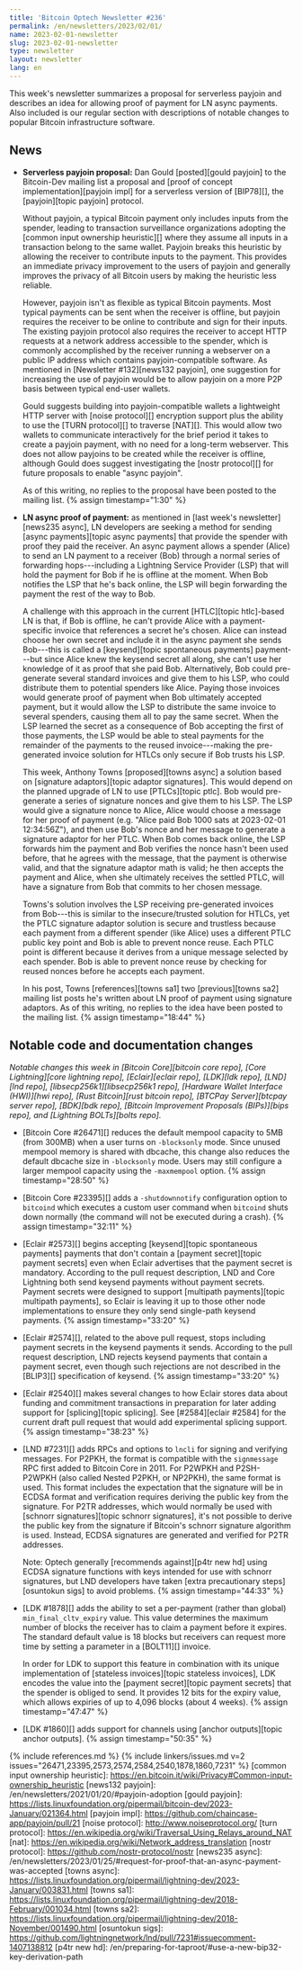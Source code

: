 ```yaml
---
title: 'Bitcoin Optech Newsletter #236'
permalink: /en/newsletters/2023/02/01/
name: 2023-02-01-newsletter
slug: 2023-02-01-newsletter
type: newsletter
layout: newsletter
lang: en
---
```

This week's newsletter summarizes a proposal for serverless payjoin and
describes an idea for allowing proof of payment for LN async payments.
Also included is our regular section with descriptions of notable
changes to popular Bitcoin infrastructure software.

## News

- **Serverless payjoin proposal:** Dan Gould [posted][gould payjoin] to
  the Bitcoin-Dev mailing list a proposal and [proof of concept
  implementation][payjoin impl] for a serverless version of [BIP78][],
  the [payjoin][topic payjoin] protocol.

    Without payjoin, a typical Bitcoin payment only includes inputs from
    the spender, leading to transaction surveillance organizations
    adopting the [common input ownership heuristic][] where they assume
    all inputs in a transaction belong to the same wallet.  Payjoin
    breaks this heuristic by allowing the receiver to contribute inputs
    to the payment.  This provides an immediate privacy improvement to
    the users of payjoin and generally improves the privacy of all Bitcoin
    users by making the heuristic less reliable.

    However, payjoin isn't as flexible as typical Bitcoin payments.
    Most typical payments can be sent when the receiver is offline, but
    payjoin requires the receiver to be online to contribute and sign
    for their inputs.  The existing payjoin protocol also requires the
    receiver to accept HTTP requests at a network address accessible to
    the spender, which is commonly accomplished by the receiver running
    a webserver on a public IP address which contains payjoin-compatible
    software.  As mentioned in [Newsletter #132][news132 payjoin], one
    suggestion for increasing the use of payjoin would be to allow
    payjoin on a more P2P basis between typical end-user wallets.

    Gould suggests building into payjoin-compatible wallets a
    lightweight HTTP server with [noise protocol][] encryption support
    plus the ability to use the [TURN protocol][] to traverse [NAT][].
    This would allow two wallets to communicate interactively for the
    brief period it takes to create a payjoin payment, with no need for
    a long-term webserver.  This does not allow payjoins to be created
    while the receiver is offline, although Gould does suggest
    investigating the [nostr protocol][] for future proposals to enable
    "async payjoin".

    As of this writing, no replies to the proposal have been posted to
    the mailing list. {% assign timestamp="1:30" %}

- **LN async proof of payment:** as mentioned in [last week's
  newsletter][news235 async], LN developers are seeking a method for
  sending [async payments][topic async payments] that provide the
  spender with proof they paid the receiver.  An async payment allows
  a spender (Alice) to send an LN payment to a receiver (Bob)
  through a normal series of forwarding hops---including a Lightning
  Service Provider (LSP) that will hold the payment for Bob if he is
  offline at the moment.  When Bob notifies the LSP that he's back
  online, the LSP will begin forwarding the payment the rest of the way
  to Bob.

    A challenge with this approach in the current [HTLC][topic
    htlc]-based LN is that, if Bob is offline, he can't provide Alice
    with a payment-specific invoice that references a secret he's
    chosen.  Alice can instead choose her own secret and include it in
    the async payment she sends Bob---this is called a [keysend][topic
    spontaneous payments] payment---but since Alice knew the keysend
    secret all along, she can't use her knowledge of it as proof that
    she paid Bob.  Alternatively, Bob could pre-generate several
    standard invoices and give them to his LSP, who could distribute
    them to potential spenders like Alice.  Paying those invoices would
    generate proof of payment when Bob ultimately accepted payment, but
    it would allow the LSP to distribute the same invoice to several
    spenders, causing them all to pay the same secret.  When the LSP learned
    the secret as a consequence of Bob accepting the first of those
    payments, the LSP would be able to steal payments for the remainder
    of the payments to the reused invoice---making the pre-generated
    invoice solution for HTLCs only secure if Bob trusts his LSP.

    This week, Anthony Towns [proposed][towns async] a solution based on
    [signature adaptors][topic adaptor signatures].  This would depend
    on the planned upgrade of LN to use [PTLCs][topic ptlc].  Bob would
    pre-generate a series of signature nonces and give them to his LSP.
    The LSP would give a signature nonce to Alice, Alice would choose a
    message for her proof of payment (e.g. "Alice paid Bob 1000 sats at
    2023-02-01 12:34:56Z"), and then use Bob's nonce and her message
    to generate a signature adaptor for her PTLC.  When Bob comes back
    online, the LSP forwards him the payment and Bob verifies the nonce
    hasn't been used before, that he agrees with the message, that the
    payment is otherwise valid, and that the signature adaptor math is
    valid; he then accepts the payment and Alice, when she ultimately
    receives the settled PTLC, will have a signature from Bob that
    commits to her chosen message.

    Towns's solution involves the LSP receiving pre-generated invoices
    from Bob---this is similar to the insecure/trusted solution for
    HTLCs, yet the PTLC signature adaptor solution is secure and
    trustless because each payment from a different spender (like Alice)
    uses a different PTLC public key point and Bob is able to prevent
    nonce reuse.  Each PTLC point is different because it derives from a
    unique message selected by each spender.  Bob is able to prevent
    nonce reuse by checking for reused nonces before he accepts each
    payment.

    In his post, Towns [references][towns sa1] two [previous][towns sa2]
    mailing list posts he's written about LN proof of payment using
    signature adaptors.  As of this writing, no replies to the idea have
    been posted to the mailing list. {% assign timestamp="18:44" %}

## Notable code and documentation changes

*Notable changes this week in [Bitcoin Core][bitcoin core repo], [Core
Lightning][core lightning repo], [Eclair][eclair repo], [LDK][ldk repo],
[LND][lnd repo], [libsecp256k1][libsecp256k1 repo], [Hardware Wallet
Interface (HWI)][hwi repo], [Rust Bitcoin][rust bitcoin repo], [BTCPay
Server][btcpay server repo], [BDK][bdk repo], [Bitcoin Improvement
Proposals (BIPs)][bips repo], and [Lightning BOLTs][bolts repo].*

- [Bitcoin Core #26471][] reduces the default mempool capacity to 5MB
  (from 300MB) when a user turns on `-blocksonly` mode. Since unused
  mempool memory is shared with dbcache, this change also reduces the
  default dbcache size in `-blocksonly` mode. Users may still configure
  a larger mempool capacity using the `-maxmempool` option. {% assign timestamp="28:50" %}

- [Bitcoin Core #23395][] adds a `-shutdownnotify` configuration option to `bitcoind` which
  executes a custom user command when `bitcoind` shuts down normally
  (the command will not be executed during a crash). {% assign timestamp="32:11" %}

- [Eclair #2573][] begins accepting [keysend][topic spontaneous
  payments] payments that don't contain a [payment secret][topic payment
  secrets] even when Eclair advertises that the payment secret is
  mandatory.  According to the pull request description, LND and Core
  Lightning both send keysend payments without payment secrets.  Payment
  secrets were designed to support [multipath payments][topic multipath
  payments], so Eclair is leaving it up to those other node
  implementations to ensure they only send single-path keysend payments. {% assign timestamp="33:20" %}

- [Eclair #2574][], related to the above pull request, stops including
  payment secrets in the keysend payments it sends.  According to the
  pull request description, LND rejects keysend payments that contain a
  payment secret, even though such rejections are not described in
  the [BLIP3][] specification of keysend. {% assign timestamp="33:20" %}

- [Eclair #2540][] makes several changes to how Eclair stores data about
  funding and commitment transactions in preparation for later adding
  support for [splicing][topic splicing].  See [#2584][eclair #2584]
  for the current draft pull request that would add experimental
  splicing support. {% assign timestamp="38:23" %}

- [LND #7231][] adds RPCs and options to `lncli` for signing and
  verifying messages.  For P2PKH, the format is compatible with the
  `signmessage` RPC first added to Bitcoin Core in 2011.  For P2WPKH and
  P2SH-P2WPKH (also called Nested P2PKH, or NP2PKH), the same format is
  used.  This format includes the expectation that the signature will be
  in ECDSA format and verification requires deriving the public key from
  the signature.  For P2TR addresses, which would normally be used with
  [schnorr signatures][topic schnorr signatures], it's not possible to
  derive the public key from the signature if Bitcoin's schnorr
  signature algorithm is used.  Instead, ECDSA signatures are generated
  and verified for P2TR addresses.

    Note: Optech generally [recommends against][p4tr new hd] using ECDSA
    signature functions with keys intended for use with schnorr
    signatures, but LND developers have taken [extra precautionary
    steps][osuntokun sigs] to avoid problems. {% assign timestamp="44:33" %}

- [LDK #1878][] adds the ability to set a per-payment (rather than
  global) `min_final_cltv_expiry` value.  This value determines the
  maximum number of blocks the receiver has to claim a payment before it
  expires.  The standard default value is 18 blocks but receivers can
  request more time by setting a parameter in a [BOLT11][] invoice.

    In order for LDK to support this feature in combination with its unique
    implementation of [stateless invoices][topic stateless invoices],
    LDK encodes the value into the [payment secret][topic payment
    secrets] that the spender is obliged to send.  It provides 12 bits
    for the expiry value, which allows expiries of up to 4,096 blocks
    (about 4 weeks). {% assign timestamp="47:47" %}

- [LDK #1860][] adds support for channels using [anchor outputs][topic
  anchor outputs]. {% assign timestamp="50:35" %}

{% include references.md %}
{% include linkers/issues.md v=2 issues="26471,23395,2573,2574,2584,2540,1878,1860,7231" %}
[common input ownership heuristic]: https://en.bitcoin.it/wiki/Privacy#Common-input-ownership_heuristic
[news132 payjoin]: /en/newsletters/2021/01/20/#payjoin-adoption
[gould payjoin]: https://lists.linuxfoundation.org/pipermail/bitcoin-dev/2023-January/021364.html
[payjoin impl]: https://github.com/chaincase-app/payjoin/pull/21
[noise protocol]: http://www.noiseprotocol.org/
[turn protocol]: https://en.wikipedia.org/wiki/Traversal_Using_Relays_around_NAT
[nat]: https://en.wikipedia.org/wiki/Network_address_translation
[nostr protocol]: https://github.com/nostr-protocol/nostr
[news235 async]: /en/newsletters/2023/01/25/#request-for-proof-that-an-async-payment-was-accepted
[towns async]: https://lists.linuxfoundation.org/pipermail/lightning-dev/2023-January/003831.html
[towns sa1]: https://lists.linuxfoundation.org/pipermail/lightning-dev/2018-February/001034.html
[towns sa2]: https://lists.linuxfoundation.org/pipermail/lightning-dev/2018-November/001490.html
[osuntokun sigs]: https://github.com/lightningnetwork/lnd/pull/7231#issuecomment-1407138812
[p4tr new hd]: /en/preparing-for-taproot/#use-a-new-bip32-key-derivation-path
